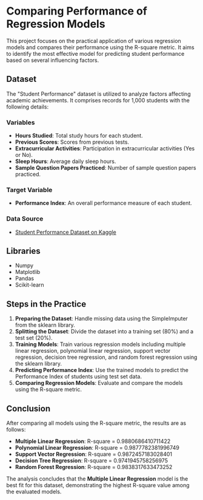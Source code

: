 # Comparing Performance of Regression Models

This project focuses on the practical application of various regression models and compares their performance using the R-square metric. It aims to identify the most effective model for predicting student performance based on several influencing factors.

## Dataset

The "Student Performance" dataset is utilized to analyze factors affecting academic achievements. It comprises records for 1,000 students with the following details:

### Variables
- **Hours Studied**: Total study hours for each student.
- **Previous Scores**: Scores from previous tests.
- **Extracurricular Activities**: Participation in extracurricular activities (Yes or No).
- **Sleep Hours**: Average daily sleep hours.
- **Sample Question Papers Practiced**: Number of sample question papers practiced.

### Target Variable
- **Performance Index**: An overall performance measure of each student.

### Data Source
- [Student Performance Dataset on Kaggle](https://www.kaggle.com/datasets/nikhil7280/student-performance-multiple-linear-regression)

## Libraries
- Numpy
- Matplotlib
- Pandas
- Scikit-learn

## Steps in the Practice
1. **Preparing the Dataset**: Handle missing data using the SimpleImputer from the sklearn library.
2. **Splitting the Dataset**: Divide the dataset into a training set (80%) and a test set (20%).
3. **Training Models**: Train various regression models including multiple linear regression, polynomial linear regression, support vector regression, decision tree regression, and random forest regression using the sklearn library.
4. **Predicting Performance Index**: Use the trained models to predict the Performance Index of students using test set data.
5. **Comparing Regression Models**: Evaluate and compare the models using the R-square metric.

## Conclusion
After comparing all models using the R-square metric, the results are as follows:
- **Multiple Linear Regression**: R-square = 0.9880686410711422
- **Polynomial Linear Regression**: R-square = 0.9877782381996749
- **Support Vector Regression**: R-square = 0.9872457183028401
- **Decision Tree Regression**: R-square = 0.9741945758256975
- **Random Forest Regression**: R-square = 0.9838317633473252

The analysis concludes that the **Multiple Linear Regression** model is the best fit for this dataset, demonstrating the highest R-square value among the evaluated models.
